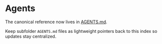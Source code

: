 # Agents

The canonical reference now lives in [AGENTS.md](AGENTS.md).

Keep subfolder `AGENTS.md` files as lightweight pointers back to this index so updates stay centralized.
